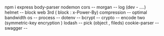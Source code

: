 npm i 
express 
body-parser
nodemon 
cors --
morgan -- log (dev - ....)
helmet -- block web 3rd  ( block : x-Power-By)
compression -- optimal bandwidth
os --
process --
dotenv --
bcrypt -- 
crypto -- encode two (symmetric-key encryption )
lodash -- pick (object , fileds)
cookie-parser --
swagger --


